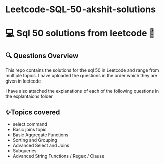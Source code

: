 # Leetcode-SQL-50-akshit-solutions

<h1>💻 Sql 50 solutions from leetcode 🚀</h1>
<section>
  <h2> 🔍 Questions Overview</h2>
  <p> This repo contains the solutions for the sql 50 in Leetcode and range from multiple topics. I have uploaded the questions in the order which they are given in leetcode</p>
  <p> I have also attached the explanations of each of the following questions in the explantaions folder  </p>
</section>
<section>
  <h2> ✨Topics covered </h2>
  <ul>
  <li>select command</li>
  <li>Basic joins topic</li>
  <li>Basic Aggregate Functions</li>
  <li>Sorting and Grouping</li>
  <li>Advanced Select and Joins</li>
  <li>Subqueries</li>
  <li>Advanced String Functions / Regex / Clause</li>
  </ul>
</section>
